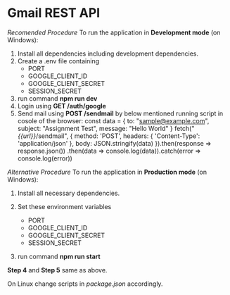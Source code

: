 # Gmail REST API

_Recomended Procedure_
To run the application in **Development mode** (on Windows):

1. Install all dependencies including development dependencies.
2. Create a .env file containing
   - PORT
   - GOOGLE_CLIENT_ID
   - GOOGLE_CLIENT_SECRET
   - SESSION_SECRET
3. run command **npm run dev**
4. Login using **GET /auth/google**
5. Send mail using **POST /sendmail**
   by below mentioned running script in cosole of the browser:
   const data = {
   to: "sample@example.com",
   subject: "Assignment Test",
   message: "Hello World"
   }
   fetch("_{{url}}_/sendmail", {
   method: 'POST',
   headers: {
   'Content-Type': 'application/json'
   },
   body: JSON.stringify(data)
   }).then(response => response.json())
   .then(data => console.log(data)).catch(error => console.log(error))

_Alternative Procedure_
To run the application in **Production mode** (on Windows):

1. Install all necessary dependencies.
2. Set these environment variables

   - PORT
   - GOOGLE_CLIENT_ID
   - GOOGLE_CLIENT_SECRET
   - SESSION_SECRET

3. run command **npm run start**

**Step 4** and **Step 5** same as above.

On Linux change scripts in _package.json_ accordingly.
